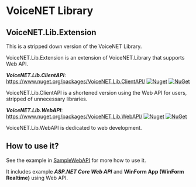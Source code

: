 # VoiceNET Library

## VoiceNET.Lib.Extension

This is a stripped down version of the VoiceNET Library.

VoiceNET.Lib.Extension is an extension of VoiceNET.Library that supports Web API.
 
***VoiceNET.Lib.ClientAPI***: https://www.nuget.org/packages/VoiceNET.Lib.ClientAPI/
[![Nuget](https://img.shields.io/nuget/v/VoiceNET.Lib.ClientAPI?label=NuGet&logo=nuget)](https://www.nuget.org/packages/VoiceNET.Lib.ClientAPI/)
[![NuGet](https://img.shields.io/nuget/dt/VoiceNET.Lib.ClientAPI.svg)](https://www.nuget.org/packages/VoiceNET.Lib.ClientAPI)

VoiceNET.Lib.ClientAPI is a shortened version using the Web API for users, stripped of unnecessary libraries.
 
***VoiceNET.Lib.WebAPI***: https://www.nuget.org/packages/VoiceNET.Lib.WebAPI/
[![Nuget](https://img.shields.io/nuget/v/VoiceNET.Lib.WebAPI?label=NuGet&logo=nuget)](https://www.nuget.org/packages/VoiceNET.Lib.WebAPI)
[![NuGet](https://img.shields.io/nuget/dt/VoiceNET.Lib.WebAPI.svg)](https://www.nuget.org/packages/VoiceNET.Lib.WebAPI)


VoiceNET.Lib.WebAPI is dedicated to web development.

## How to use it?

See the example in [SampleWebAPI](https://github.com/nhannt201/VoiceNET.Library/tree/main/SampleWebAPI) for more how to use it.

It includes example ***ASP.NET Core Web API*** and **WinForm App (WinForm Realtime)** using Web API.
